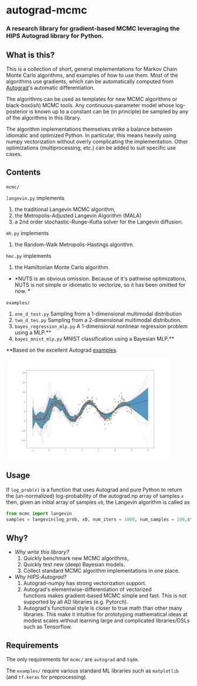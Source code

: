 # autograd-mcmc

### A research library for gradient-based MCMC leveraging the HIPS Autograd library for Python.

## What is this?
This is a collection of short, general implementations for Markov Chain Monte Carlo algorithms, and examples of how to use them. Most of the algorithms use gradients, which can be automatically computed from [Autograd](https://github.com/HIPS/autograd)'s automatic differentiation. 

The algorithms can be used as templates for new MCMC algorithms or black-box(*ish*) MCMC tools. Any continuous-parameter model whose log-posterior is known up to a constant can be (in principle) be sampled by any of the algorithms in this library.

The algorithm implementations themselves strike a balance between idiomatic and optimized Python. In particular, this means heavily using numpy vectorization without overly complicating the implementation. Other optimizations (multiprocessing, etc.) can be added to suit specific use cases.

## Contents

``mcmc/``

``langevin.py`` implements

1. the traditional Langevin MCMC algorithm, 
2. the Metropolis-Adjusted Langevin Algorithm (MALA)
3. a 2nd order stochastic-Runge-Kutta solver for the Langevin diffusion.

``mh.py`` implements

1. the Random-Walk Metropolis-Hastings algorithm.

``hmc.py`` implements

1. the Hamiltonian Monte Carlo algorithm.

* \*NUTS is an obvious omission. Because of it's pathwise optimizations, NUTS is not simple or idiomatic to vectorize, so it has been omitted for now. *

``examples/``

1. ``one_d_test.py`` Sampling from a 1-dimensional multimodal distribution
2. ``two_d_tes.py`` Sampling from a 2-dimensional multimodal distribution. 
3. ``bayes_regression_mlp.py`` A 1-dimensional nonlinear regression problem using a MLP.\*\*
4. ``bayes_mnist_mlp.py`` MNIST classification using a Bayesian MLP.\*\*

\*\*Based on the excellent Autograd [examples](https://github.com/HIPS/autograd/tree/master/examples).

![bayesian reg](./examples/bayes_mlp_regr.png)

## Usage
If ``log_prob(x)`` is a function that uses Autograd and pure Python to return the (un-normalized) log-probability of the autograd.np array of samples ``x`` then, given an initial array of samples ``x0``, the Langevin algorithm is called as

```python
from mcmc import langevin
samples = langevin(log_prob, x0, num_iters = 1000, num_samples = 100,step_size = 0.001)
```

## Why?
- *Why write this library?* 
	1. Quickly benchmark new MCMC algorithms,
	2. Quickly test new (deep) Bayesian models. 
	3. Collect standard MCMC algorithm implementations in one place. 
- *Why HIPS-Autograd?*  
	1. Autograd-numpy has strong vectorization support.
	2. Autograd's elementwise-differentiation of vectorized functions makes gradient-based MCMC simple and fast. This is not supported by all AD libraries (e.g. Pytorch).
	3. Autograd's functional style is closer to true math than other many libraries. This make it intuitive for prototyping mathematical ideas at modest scales without learning large and complicated libraries/DSLs such as Tensorflow.

## Requirements
The only requirements for ``mcmc/`` are ``autograd`` and ``tqdm``.

The ``examples/`` require various standard ML libraries such as ``matplotlib`` (and ``tf.keras`` for preprocessing).
